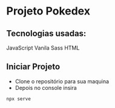 # Projeto Pokedex

## Tecnologias usadas:
JavaScript Vanila
Sass
HTML

## Iniciar Projeto
- Clone o repositório para sua maquina 
- Depois no console insira
```bash
npx serve
```